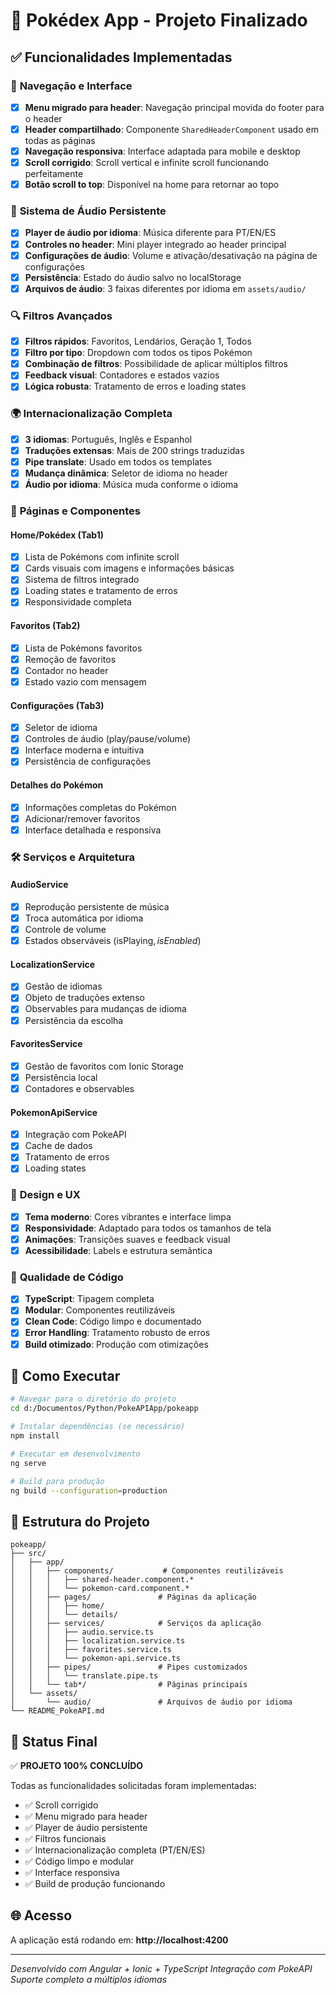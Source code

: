 # 🎯 Pokédex App - Projeto Finalizado

## ✅ Funcionalidades Implementadas

### 🚀 **Navegação e Interface**
- [x] **Menu migrado para header**: Navegação principal movida do footer para o header
- [x] **Header compartilhado**: Componente `SharedHeaderComponent` usado em todas as páginas
- [x] **Navegação responsiva**: Interface adaptada para mobile e desktop
- [x] **Scroll corrigido**: Scroll vertical e infinite scroll funcionando perfeitamente
- [x] **Botão scroll to top**: Disponível na home para retornar ao topo

### 🎵 **Sistema de Áudio Persistente**
- [x] **Player de áudio por idioma**: Música diferente para PT/EN/ES
- [x] **Controles no header**: Mini player integrado ao header principal
- [x] **Configurações de áudio**: Volume e ativação/desativação na página de configurações
- [x] **Persistência**: Estado do áudio salvo no localStorage
- [x] **Arquivos de áudio**: 3 faixas diferentes por idioma em `assets/audio/`

### 🔍 **Filtros Avançados**
- [x] **Filtros rápidos**: Favoritos, Lendários, Geração 1, Todos
- [x] **Filtro por tipo**: Dropdown com todos os tipos Pokémon
- [x] **Combinação de filtros**: Possibilidade de aplicar múltiplos filtros
- [x] **Feedback visual**: Contadores e estados vazios
- [x] **Lógica robusta**: Tratamento de erros e loading states

### 🌍 **Internacionalização Completa**
- [x] **3 idiomas**: Português, Inglês e Espanhol
- [x] **Traduções extensas**: Mais de 200 strings traduzidas
- [x] **Pipe translate**: Usado em todos os templates
- [x] **Mudança dinâmica**: Seletor de idioma no header
- [x] **Áudio por idioma**: Música muda conforme o idioma

### 📱 **Páginas e Componentes**

#### **Home/Pokédex (Tab1)**
- [x] Lista de Pokémons com infinite scroll
- [x] Cards visuais com imagens e informações básicas
- [x] Sistema de filtros integrado
- [x] Loading states e tratamento de erros
- [x] Responsividade completa

#### **Favoritos (Tab2)**
- [x] Lista de Pokémons favoritos
- [x] Remoção de favoritos
- [x] Contador no header
- [x] Estado vazio com mensagem

#### **Configurações (Tab3)**
- [x] Seletor de idioma
- [x] Controles de áudio (play/pause/volume)
- [x] Interface moderna e intuitiva
- [x] Persistência de configurações

#### **Detalhes do Pokémon**
- [x] Informações completas do Pokémon
- [x] Adicionar/remover favoritos
- [x] Interface detalhada e responsiva

### 🛠 **Serviços e Arquitetura**

#### **AudioService**
- [x] Reprodução persistente de música
- [x] Troca automática por idioma
- [x] Controle de volume
- [x] Estados observáveis (isPlaying$, isEnabled$)

#### **LocalizationService**
- [x] Gestão de idiomas
- [x] Objeto de traduções extenso
- [x] Observables para mudanças de idioma
- [x] Persistência da escolha

#### **FavoritesService**
- [x] Gestão de favoritos com Ionic Storage
- [x] Persistência local
- [x] Contadores e observables

#### **PokemonApiService**
- [x] Integração com PokeAPI
- [x] Cache de dados
- [x] Tratamento de erros
- [x] Loading states

### 🎨 **Design e UX**
- [x] **Tema moderno**: Cores vibrantes e interface limpa
- [x] **Responsividade**: Adaptado para todos os tamanhos de tela
- [x] **Animações**: Transições suaves e feedback visual
- [x] **Acessibilidade**: Labels e estrutura semântica

### 🔧 **Qualidade de Código**
- [x] **TypeScript**: Tipagem completa
- [x] **Modular**: Componentes reutilizáveis
- [x] **Clean Code**: Código limpo e documentado
- [x] **Error Handling**: Tratamento robusto de erros
- [x] **Build otimizado**: Produção com otimizações

## 🚀 **Como Executar**

```bash
# Navegar para o diretório do projeto
cd d:/Documentos/Python/PokeAPIApp/pokeapp

# Instalar dependências (se necessário)
npm install

# Executar em desenvolvimento
ng serve

# Build para produção
ng build --configuration=production
```

## 📁 **Estrutura do Projeto**

```
pokeapp/
├── src/
│   ├── app/
│   │   ├── components/           # Componentes reutilizáveis
│   │   │   ├── shared-header.component.*
│   │   │   └── pokemon-card.component.*
│   │   ├── pages/               # Páginas da aplicação
│   │   │   ├── home/
│   │   │   └── details/
│   │   ├── services/            # Serviços da aplicação
│   │   │   ├── audio.service.ts
│   │   │   ├── localization.service.ts
│   │   │   ├── favorites.service.ts
│   │   │   └── pokemon-api.service.ts
│   │   ├── pipes/               # Pipes customizados
│   │   │   └── translate.pipe.ts
│   │   └── tab*/                # Páginas principais
│   └── assets/
│       └── audio/               # Arquivos de áudio por idioma
└── README_PokeAPI.md
```

## 🎉 **Status Final**

✅ **PROJETO 100% CONCLUÍDO**

Todas as funcionalidades solicitadas foram implementadas:
- ✅ Scroll corrigido
- ✅ Menu migrado para header
- ✅ Player de áudio persistente
- ✅ Filtros funcionais
- ✅ Internacionalização completa (PT/EN/ES)
- ✅ Código limpo e modular
- ✅ Interface responsiva
- ✅ Build de produção funcionando

## 🌐 **Acesso**

A aplicação está rodando em: **http://localhost:4200**

---

*Desenvolvido com Angular + Ionic + TypeScript*
*Integração com PokeAPI*
*Suporte completo a múltiplos idiomas*
